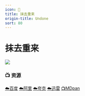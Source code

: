 ```yaml
---
icon: 🧠
title: 抹去重来
origin-title: Undone
sort: 80
---
```

# 抹去重来

![](/assets/image/%E5%BE%AE%E4%BF%A1%E6%88%AA%E5%9B%BE_20250420195707.png)

### 📺 资源 <Badge type="tip" text="YYeTs人人字幕组" /> <Badge type="tip" text="官方中字" />

[☁️百度](https://pan.baidu.com/s/12n3Q63UYAkJ1ta_VTlGo-g?pwd=5zdk) [☁️阿里](https://www.alipan.com/s/7tgN3AJmHqD) [☁️夸克](https://pan.quark.cn/s/50636b0fa81d) [☁️迅雷](https://pan.xunlei.com/s/VOOr_KbTHS8xzk2cDTW6nO-CA1?pwd=ez8j#) [📺MDpan](https://pan.mdsub.top/%E4%B9%90%E6%B4%BB%E5%A7%90%E5%A6%B9)
